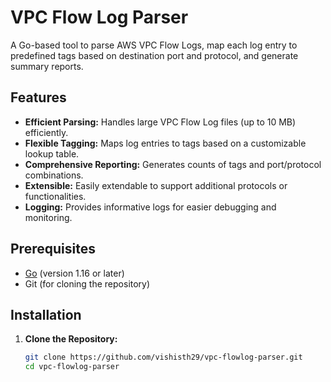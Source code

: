 # VPC Flow Log Parser

A Go-based tool to parse AWS VPC Flow Logs, map each log entry to predefined tags based on destination port and protocol, and generate summary reports.

## Features

- **Efficient Parsing:** Handles large VPC Flow Log files (up to 10 MB) efficiently.
- **Flexible Tagging:** Maps log entries to tags based on a customizable lookup table.
- **Comprehensive Reporting:** Generates counts of tags and port/protocol combinations.
- **Extensible:** Easily extendable to support additional protocols or functionalities.
- **Logging:** Provides informative logs for easier debugging and monitoring.

## Prerequisites

- [Go](https://golang.org/dl/) (version 1.16 or later)
- Git (for cloning the repository)

## Installation

1. **Clone the Repository:**

   ```bash
   git clone https://github.com/vishisth29/vpc-flowlog-parser.git
   cd vpc-flowlog-parser
